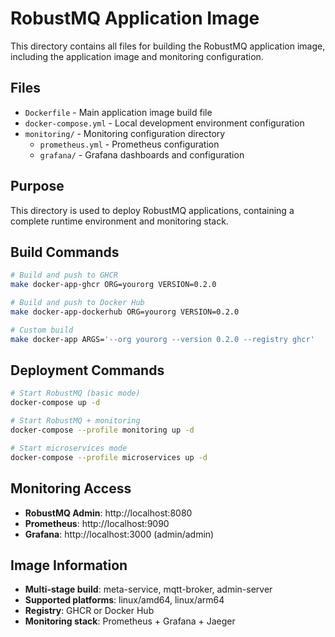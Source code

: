 # RobustMQ Application Image

This directory contains all files for building the RobustMQ application image, including the application image and monitoring configuration.

## Files

- `Dockerfile` - Main application image build file
- `docker-compose.yml` - Local development environment configuration
- `monitoring/` - Monitoring configuration directory
  - `prometheus.yml` - Prometheus configuration
  - `grafana/` - Grafana dashboards and configuration

## Purpose

This directory is used to deploy RobustMQ applications, containing a complete runtime environment and monitoring stack.

## Build Commands

```bash
# Build and push to GHCR
make docker-app-ghcr ORG=yourorg VERSION=0.2.0

# Build and push to Docker Hub
make docker-app-dockerhub ORG=yourorg VERSION=0.2.0

# Custom build
make docker-app ARGS='--org yourorg --version 0.2.0 --registry ghcr'
```

## Deployment Commands

```bash
# Start RobustMQ (basic mode)
docker-compose up -d

# Start RobustMQ + monitoring
docker-compose --profile monitoring up -d

# Start microservices mode
docker-compose --profile microservices up -d
```

## Monitoring Access

- **RobustMQ Admin**: http://localhost:8080
- **Prometheus**: http://localhost:9090
- **Grafana**: http://localhost:3000 (admin/admin)

## Image Information

- **Multi-stage build**: meta-service, mqtt-broker, admin-server
- **Supported platforms**: linux/amd64, linux/arm64
- **Registry**: GHCR or Docker Hub
- **Monitoring stack**: Prometheus + Grafana + Jaeger

